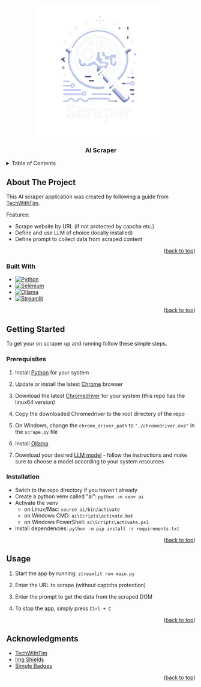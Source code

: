 <a id="readme-top"></a>


<!-- PROJECT LOGO -->
<br />
<div align="center">
  <a href="https://github.com/Tennent/ai-scraper">
    <img src="images/ai-scraper-logo.png" alt="Logo" width="350" height="350">
  </a>
</div>

<h3 align="center">AI Scraper</h3>


<!-- TABLE OF CONTENTS -->
<details>
  <summary>Table of Contents</summary>
  <ol>
    <li>
      <a href="#about-the-project">About The Project</a>
      <ul>
        <li><a href="#built-with">Built With</a></li>
      </ul>
    </li>
    <li>
      <a href="#getting-started">Getting Started</a>
      <ul>
        <li><a href="#prerequisites">Prerequisites</a></li>
        <li><a href="#installation">Installation</a></li>
      </ul>
    </li>
    <li><a href="#usage">Usage</a></li>
    <li><a href="#roadmap">Roadmap</a></li>
    <li><a href="#contributing">Contributing</a></li>
    <li><a href="#license">License</a></li>
    <li><a href="#contact">Contact</a></li>
    <li><a href="#acknowledgments">Acknowledgments</a></li>
  </ol>
</details>


<!-- ABOUT THE PROJECT -->
## About The Project

This AI scraper application was created by following a guide from <a href="https://www.techwithtim.net/">TechWithTim</a>.

Features:

* Scrape website by URL (if not protected by capcha etc.)
* Define and use LLM of choice (locally installed)
* Define prompt to collect data from scraped content

<p align="right">(<a href="#readme-top">back to top</a>)</p>



### Built With

* [![Python][Python]][Python-url]
* [![Selenium][Selenium]][Selenium-url]
* [![Ollama][Ollama]][Ollama-url]
* [![Streamlit][Streamlit]][Streamlit-url]


<p align="right">(<a href="#readme-top">back to top</a>)</p>


<!-- GETTING STARTED -->
## Getting Started

To get your on scraper up and running follow these simple steps.

### Prerequisites

1. Install [Python](https://www.python.org/downloads/) for your system

2. Update or install the latest [Chrome](https://www.google.com/intl/hu_hu/chrome/) browser

3. Download the latest [Chromedriver](https://googlechromelabs.github.io/chrome-for-testing/#stable) for your system (this repo has the linux64 version)

4. Copy the downloaded Chromedriver to the root directory of the repo

5. On Windows, change the `chrome_driver_path` to `"./chromedriver.exe"` in the `scrape.py` file

6. Install [Ollama](https://ollama.com/download)

7. Download your desired [LLM model](https://github.com/ollama/ollama) - follow the instructions and make sure to choose a model according to your system resources

### Installation

* Swich to the repo directory if you haven't already
* Create a python venv called "ai": `python -m venv ai`
* Activate the venv
  * on Linux/Mac: `source ai/bin/activate`
  * on Windows CMD: `ai\Scripts\activate.bat`
  * on Windows PowerShell: `ai\Scripts\activate.ps1`
* Install dependencies: `python -m pip install -r requirements.txt`

<p align="right">(<a href="#readme-top">back to top</a>)</p>


<!-- USAGE EXAMPLES -->
## Usage

1. Start the app by running: `streamlit run main.py`

2. Enter the URL to scrape (without captcha protection)

3. Enter the prompt to get the data from the scraped DOM

4. To stop the app, simply press `Ctrl + C`

<p align="right">(<a href="#readme-top">back to top</a>)</p>


<!-- ACKNOWLEDGMENTS -->
## Acknowledgments

* [TechWithTim](https://www.techwithtim.net/)
* [Img Shields](https://shields.io)
* [Simple Badges](https://badges.pages.dev/)

<p align="right">(<a href="#readme-top">back to top</a>)</p>


<!-- MARKDOWN LINKS & IMAGES -->

[Python]: https://img.shields.io/badge/Python-3776AB?logo=python&logoColor=fff&style=for-the-badge
[Python-url]: https://www.python.org/
[Selenium]: https://img.shields.io/badge/Selenium-43B02A?logo=selenium&logoColor=fff&style=for-the-badge
[Selenium-url]: https://www.selenium.dev/
[Ollama]: https://img.shields.io/badge/Ollama-000?logo=ollama&logoColor=fff&style=for-the-badge
[Ollama-url]: https://ollama.com/
[Streamlit]: https://img.shields.io/badge/Streamlit-FF4B4B?logo=streamlit&logoColor=fff&style=for-the-badge
[Streamlit-url]: https://streamlit.io/
